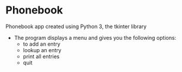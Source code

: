 # Phonebook
Phonebook app created using Python 3, the tkinter library
- The program displays a menu and gives you the following options:
   * to add an entry
   * lookup an entry
   * print all entries
   * quit
